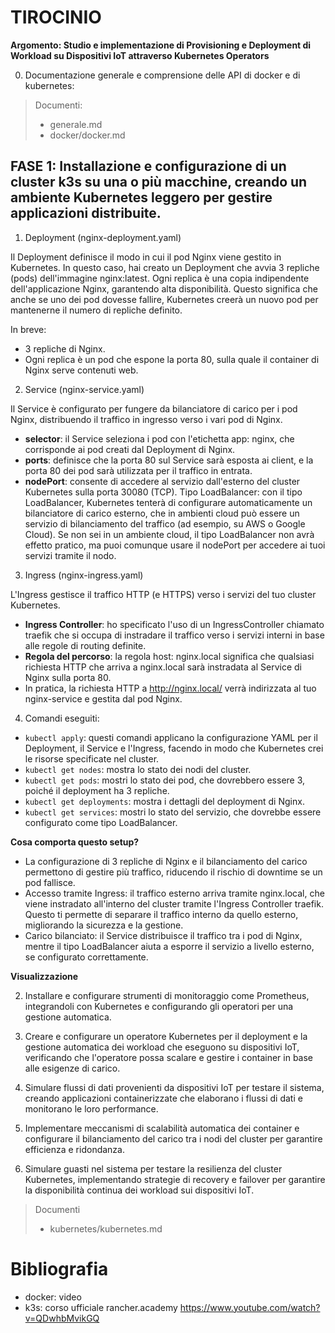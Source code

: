 # TIROCINIO
**Argomento: Studio e implementazione di Provisioning e Deployment di Workload su Dispositivi IoT attraverso Kubernetes Operators**

0. Documentazione generale e comprensione delle API di docker e di kubernetes:
> Documenti: 
> - generale.md
> - docker/docker.md

## FASE 1: Installazione e configurazione di un cluster k3s su una o più macchine, creando un ambiente Kubernetes leggero per gestire applicazioni distribuite.

1. Deployment (nginx-deployment.yaml)

Il Deployment definisce il modo in cui il pod Nginx viene gestito in Kubernetes. In questo caso, hai creato un Deployment che avvia 3 repliche (pods) dell'immagine nginx:latest. Ogni replica è una copia indipendente dell'applicazione Nginx, garantendo alta disponibilità. Questo significa che anche se uno dei pod dovesse fallire, Kubernetes creerà un nuovo pod per mantenerne il numero di repliche definito.

In breve:

- 3 repliche di Nginx.
- Ogni replica è un pod che espone la porta 80, sulla quale il container di Nginx serve contenuti web.

2. Service (nginx-service.yaml)

Il Service è configurato per fungere da bilanciatore di carico per i pod Nginx, distribuendo il traffico in ingresso verso i vari pod di Nginx.

- **selector**: il Service seleziona i pod con l'etichetta app: nginx, che corrisponde ai pod creati dal Deployment di Nginx.
- **ports**: definisce che la porta 80 sul Service sarà esposta ai client, e la porta 80 dei pod sarà utilizzata per il traffico in entrata.
- **nodePort**: consente di accedere al servizio dall'esterno del cluster Kubernetes sulla porta 30080 (TCP).
    Tipo LoadBalancer: con il tipo LoadBalancer, Kubernetes tenterà di configurare automaticamente un bilanciatore di carico esterno, che in ambienti cloud può essere un servizio di bilanciamento del traffico (ad esempio, su AWS o Google Cloud). Se non sei in un ambiente cloud, il tipo LoadBalancer non avrà effetto pratico, ma puoi comunque usare il nodePort per accedere ai tuoi servizi tramite il nodo.

3. Ingress (nginx-ingress.yaml)

L'Ingress gestisce il traffico HTTP (e HTTPS) verso i servizi del tuo cluster Kubernetes.

- **Ingress Controller**: ho specificato l'uso di un IngressController chiamato traefik che si occupa di instradare il traffico verso i servizi interni in base alle regole di routing definite.
- **Regola del percorso**: la regola host: nginx.local significa che qualsiasi richiesta HTTP che arriva a nginx.local sarà instradata al Service di Nginx sulla porta 80.
- In pratica, la richiesta HTTP a http://nginx.local/ verrà indirizzata al tuo nginx-service e gestita dal pod Nginx.

4. Comandi eseguiti:

- ```kubectl apply```: questi comandi applicano la configurazione YAML per il Deployment, il Service e l'Ingress, facendo in modo che Kubernetes crei le risorse specificate nel cluster.
- ```kubectl get nodes```: mostra lo stato dei nodi del cluster.
- ```kubectl get pods```: mostri lo stato dei pod, che dovrebbero essere 3, poiché il deployment ha 3 repliche.
- ```kubectl get deployments```: mostra i dettagli del deployment di Nginx.
- ```kubectl get services```: mostri lo stato del servizio, che dovrebbe essere configurato come tipo LoadBalancer.

**Cosa comporta questo setup?**

- La configurazione di 3 repliche di Nginx e il bilanciamento del carico permettono di gestire più traffico, riducendo il rischio di downtime se un pod fallisce.
- Accesso tramite Ingress: il traffico esterno arriva tramite nginx.local, che viene instradato all'interno del cluster tramite l'Ingress Controller traefik. Questo ti permette di separare il traffico interno da quello esterno, migliorando la sicurezza e la gestione.
- Carico bilanciato: il Service distribuisce il traffico tra i pod di Nginx, mentre il tipo LoadBalancer aiuta a esporre il servizio a livello esterno, se configurato correttamente.

**Visualizzazione**

2. Installare e configurare strumenti di monitoraggio come Prometheus, integrandoli con Kubernetes e configurando gli operatori per una gestione automatica.

3. Creare e configurare un operatore Kubernetes per il deployment e la gestione automatica dei workload che eseguono su dispositivi IoT, verificando che l'operatore possa scalare e gestire i container in base alle esigenze di carico.

4. Simulare flussi di dati provenienti da dispositivi IoT per testare il sistema, creando applicazioni containerizzate che elaborano i flussi di dati e monitorano le loro performance.

5. Implementare meccanismi di scalabilità automatica dei container e configurare il bilanciamento del carico tra i nodi del cluster per garantire efficienza e ridondanza.

6. Simulare guasti nel sistema per testare la resilienza del cluster Kubernetes, implementando strategie di recovery e failover per garantire la disponibilità continua dei workload sui dispositivi IoT.

> Documenti
> - kubernetes/kubernetes.md

# Bibliografia

- docker: video 
- k3s: corso ufficiale rancher.academy
https://www.youtube.com/watch?v=QDwhbMvikGQ
